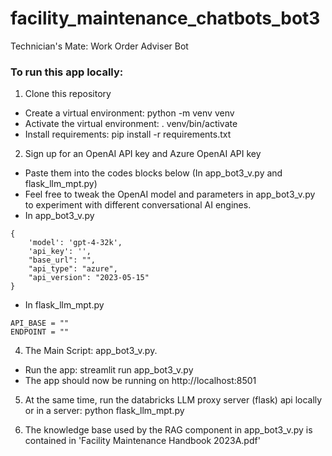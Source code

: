 # facility_maintenance_chatbots_bot3
Technician's Mate: Work Order Adviser Bot

### To run this app locally:
1. Clone this repository
- Create a virtual environment: python -m venv venv
- Activate the virtual environment: . venv/bin/activate
- Install requirements: pip install -r requirements.txt

2. Sign up for an OpenAI API key and Azure OpenAI API key
- Paste them into the codes blocks below (In app_bot3_v.py and flask_llm_mpt.py)
- Feel free to tweak the OpenAI model and parameters in app_bot3_v.py to experiment with different conversational AI engines.
- In app_bot3_v.py
~~~~
{
    'model': 'gpt-4-32k',
    'api_key': '',
    "base_url": "",
    "api_type": "azure",
    "api_version": "2023-05-15"
}
~~~~

- In flask_llm_mpt.py
~~~~
API_BASE = ""
ENDPOINT = ""
~~~~

4. The Main Script: app_bot3_v.py.
- Run the app: streamlit run app_bot3_v.py
- The app should now be running on http://localhost:8501

5. At the same time, run the databricks LLM proxy server (flask) api locally or in a server: python flask_llm_mpt.py

6. The knowledge base used by the RAG component in app_bot3_v.py is contained in 'Facility Maintenance Handbook 2023A.pdf'
